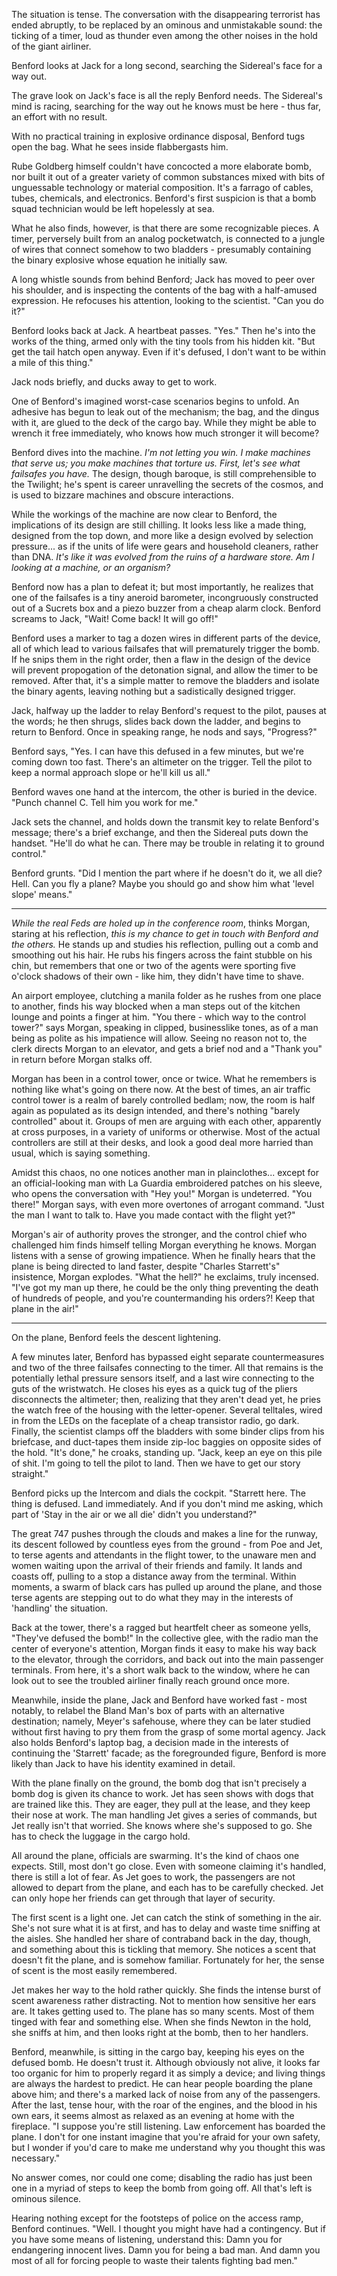 The situation is tense. The conversation with the disappearing terrorist has ended abruptly, to be replaced by an ominous and unmistakable sound: the ticking of a timer, loud as thunder even among the other noises in the hold of the giant airliner.

Benford looks at Jack for a long second, searching the Sidereal's face for a way out.

The grave look on Jack's face is all the reply Benford needs. The Sidereal's mind is racing, searching for the way out he knows must be here - thus far, an effort with no result.

With no practical training in explosive ordinance disposal, Benford tugs open the bag. What he sees inside flabbergasts him.

Rube Goldberg himself couldn't have concocted a more elaborate bomb, nor built it out of a greater variety of common substances mixed with bits of unguessable technology or material composition. It's a farrago of cables, tubes, chemicals, and electronics. Benford's first suspicion is that a bomb squad technician would be left hopelessly at sea.

What he also finds, however, is that there are some recognizable pieces. A timer, perversely built from an analog pocketwatch, is connected to a jungle of wires that connect somehow to two bladders - presumably containing the binary explosive whose equation he initially saw.

A long whistle sounds from behind Benford; Jack has moved to peer over his shoulder, and is inspecting the contents of the bag with a half-amused expression. He refocuses his attention, looking to the scientist. "Can you do it?"

Benford looks back at Jack. A heartbeat passes. "Yes." Then he's into the works of the thing, armed only with the tiny tools from his hidden kit. "But get the tail hatch open anyway. Even if it's defused, I don't want to be within a mile of this thing."

Jack nods briefly, and ducks away to get to work.

One of Benford's imagined worst-case scenarios begins to unfold. An adhesive has begun to leak out of the mechanism; the bag, and the dingus with it, are glued to the deck of the cargo bay. While they might be able to wrench it free immediately, who knows how much stronger it will become?

Benford dives into the machine. _I'm not letting you win. I make machines that serve us; you make machines that torture us. First, let's see what failsafes you have._ The design, though baroque, is still comprehensible to the Twilight; he's spent is career unravelling the secrets of the cosmos, and is used to bizzare machines and obscure interactions.

While the workings of the machine are now clear to Benford, the implications of its design are still chilling. It looks less like a made thing, designed from the top down, and more like a design evolved by selection pressure... as if the units of life were gears and household cleaners, rather than DNA. _It's like it was evolved from the ruins of a hardware store. Am I looking at a machine, or an organism?_

Benford now has a plan to defeat it; but most importantly, he realizes that one of the failsafes is a tiny aneroid barometer, incongruously constructed out of a Sucrets box and a piezo buzzer from a cheap alarm clock. Benford screams to Jack, "Wait! Come back! It will go off!"

Benford uses a marker to tag a dozen wires in different parts of the device, all of which lead to various failsafes that will prematurely trigger the bomb. If he snips them in the right order, then a flaw in the design of the device will prevent propogation of the detonation signal, and allow the timer to be removed. After that, it's a simple matter to remove the bladders and isolate the binary agents, leaving nothing but a sadistically designed trigger.

Jack, halfway up the ladder to relay Benford's request to the pilot, pauses at the words; he then shrugs, slides back down the ladder, and begins to return to Benford. Once in speaking range, he nods and says, "Progress?"

Benford says, "Yes. I can have this defused in a few minutes, but we're coming down too fast. There's an altimeter on the trigger. Tell the pilot to keep a normal approach slope or he'll kill us all."

Benford waves one hand at the intercom, the other is buried in the device. "Punch channel C. Tell him you work for me."

Jack sets the channel, and holds down the transmit key to relate Benford's message; there's a brief exchange, and then the Sidereal puts down the handset. "He'll do what he can. There may be trouble in relating it to ground control."

Benford grunts. "Did I mention the part where if he doesn't do it, we all die? Hell. Can you fly a plane? Maybe you should go and show him what 'level slope' means."

---

_While the real Feds are holed up in the conference room_, thinks Morgan, staring at his reflection, _this is my chance to get in touch with Benford and the others._ He stands up and studies his reflection, pulling out a comb and smoothing out his hair. He rubs his fingers across the faint stubble on his chin, but remembers that one or two of the agents were sporting five o'clock shadows of their own - like him, they didn't have time to shave.

An airport employee, clutching a manila folder as he rushes from one place to another, finds his way blocked when a man steps out of the kitchen lounge and points a finger at him. "You there - which way to the control tower?" says Morgan, speaking in clipped, businesslike tones, as of a man being as polite as his impatience will allow. Seeing no reason not to, the clerk directs Morgan to an elevator, and gets a brief nod and a "Thank you" in return before Morgan stalks off.

Morgan has been in a control tower, once or twice. What he remembers is nothing like what's going on there now. At the best of times, an air traffic control tower is a realm of barely controlled bedlam; now, the room is half again as populated as its design intended, and there's nothing "barely controlled" about it. Groups of men are arguing with each other, apparently at cross purposes, in a variety of uniforms or otherwise. Most of the actual controllers are still at their desks, and look a good deal more harried than usual, which is saying something.

Amidst this chaos, no one notices another man in plainclothes... except for an official-looking man with La Guardia embroidered patches on his sleeve, who opens the conversation with "Hey you!" Morgan is undeterred. "You there!" Morgan says, with even more overtones of arrogant command. "Just the man I want to talk to. Have you made contact with the flight yet?"

Morgan's air of authority proves the stronger, and the control chief who challenged him finds himself telling Morgan everything he knows. Morgan listens with a sense of growing impatience. When he finally hears that the plane is being directed to land faster, despite "Charles Starrett's" insistence, Morgan explodes. "What the hell?" he exclaims, truly incensed. "I've got my man up there, he could be the only thing preventing the death of hundreds of people, and you're countermanding his orders?! Keep that plane in the air!"

---

On the plane, Benford feels the descent lightening.

A few minutes later, Benford has bypassed eight separate countermeasures and two of the three failsafes connecting to the timer. All that remains is the potentially lethal pressure sensors itself, and a last wire connecting to the guts of the wristwatch. He closes his eyes as a quick tug of the pliers disconnects the altimeter; then, realizing that they aren't dead yet, he pries the watch free of the housing with the letter-opener. Several telltales, wired in from the LEDs on the faceplate of a cheap transistor radio, go dark. Finally, the scientist clamps off the bladders with some binder clips from his briefcase, and duct-tapes them inside zip-loc baggies on opposite sides of the hold. "It's done," he croaks, standing up. "Jack, keep an eye on this pile of shit. I'm going to tell the pilot to land. Then we have to get our story straight."

Benford picks up the Intercom and dials the cockpit. "Starrett here. The thing is defused. Land immediately. And if you don't mind me asking, which part of 'Stay in the air or we all die' didn't you understand?"

The great 747 pushes through the clouds and makes a line for the runway, its descent followed by countless eyes from the ground - from Poe and Jet, to terse agents and attendants in the flight tower, to the unaware men and women waiting upon the arrival of their friends and family. It lands and coasts off, pulling to a stop a distance away from the terminal. Within moments, a swarm of black cars has pulled up around the plane, and those terse agents are stepping out to do what they may in the interests of 'handling' the situation.

Back at the tower, there's a ragged but heartfelt cheer as someone yells, "They've defused the bomb!" In the collective glee, with the radio man the center of everyone's attention, Morgan finds it easy to make his way back to the elevator, through the corridors, and back out into the main passenger terminals. From here, it's a short walk back to the window, where he can look out to see the troubled airliner finally reach ground once more.

Meanwhile, inside the plane, Jack and Benford have worked fast - most notably, to relabel the Bland Man's box of parts with an alternative destination; namely, Meyer's safehouse, where they can be later studied without first having to pry them from the grasp of some mortal agency. Jack also holds Benford's laptop bag, a decision made in the interests of continuing the 'Starrett' facade; as the foregrounded figure, Benford is more likely than Jack to have his identity examined in detail.

With the plane finally on the ground, the bomb dog that isn't precisely a bomb dog is given its chance to work. Jet has seen shows with dogs that are trained like this. They are eager, they pull at the lease, and they keep their nose at work. The man handling Jet gives a series of commands, but Jet really isn't that worried. She knows where she's supposed to go. She has to check the luggage in the cargo hold.

All around the plane, officials are swarming. It's the kind of chaos one expects. Still, most don't go close. Even with someone claiming it's handled, there is still a lot of fear. As Jet goes to work, the passengers are not allowed to depart from the plane, and each has to be carefully checked. Jet can only hope her friends can get through that layer of security.

The first scent is a light one. Jet can catch the stink of something in the air. She's not sure what it is at first, and has to delay and waste time sniffing at the aisles. She handled her share of contraband back in the day, though, and something about this is tickling that memory. She notices a scent that doesn't fit the plane, and is somehow familiar. Fortunately for her, the sense of scent is the most easily remembered.

Jet makes her way to the hold rather quickly. She finds the intense burst of scent awareness rather distracting. Not to mention how sensitive her ears are. It takes getting used to. The plane has so many scents. Most of them tinged with fear and something else. When she finds Newton in the hold, she sniffs at him, and then looks right at the bomb, then to her handlers.

Benford, meanwhile, is sitting in the cargo bay, keeping his eyes on the defused bomb. He doesn't trust it. Although obviously not alive, it looks far too organic for him to properly regard it as simply a device; and living things are always the hardest to predict. He can hear people boarding the plane above him; and there's a marked lack of noise from any of the passengers. After the last, tense hour, with the roar of the engines, and the blood in his own ears, it seems almost as relaxed as an evening at home with the fireplace. "I suppose you're still listening. Law enforcement has boarded the plane. I don't for one instant imagine that you're afraid for your own safety, but I wonder if you'd care to make me understand why you thought this was necessary."

No answer comes, nor could one come; disabling the radio has just been one in a myriad of steps to keep the bomb from going off. All that's left is ominous silence.

Hearing nothing except for the footsteps of police on the access ramp, Benford continues. "Well. I thought you might have had a contingency. But if you have some means of listening, understand this: Damn you for endangering innocent lives. Damn you for being a bad man. And damn you most of all for forcing people to waste their talents fighting bad men."